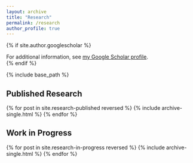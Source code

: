 ```yaml
---
layout: archive
title: "Research"
permalink: /research
author_profile: true
---
```


{% if site.author.googlescholar %}
  <div class="wordwrap">For additional information, see <a href="{{site.author.googlescholar}}">my Google Scholar profile</a>.</div>
{% endif %}

{% include base_path %}

## Published Research
{% for post in site.research-published reversed %}
  {% include archive-single.html %}
{% endfor %}

## Work in Progress
{% for post in site.research-in-progress reversed %}
  {% include archive-single.html %}
{% endfor %}


